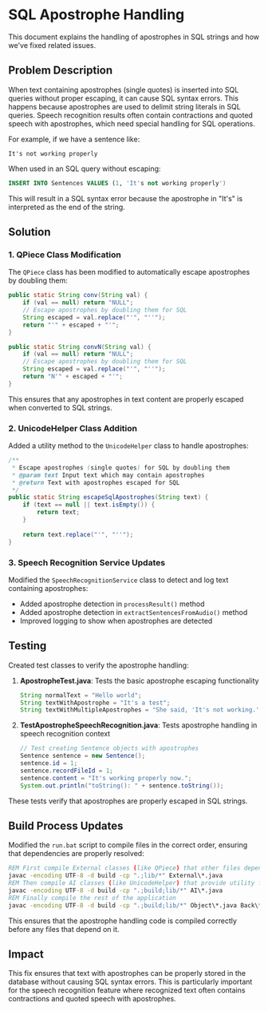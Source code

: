 # SQL Apostrophe Handling

This document explains the handling of apostrophes in SQL strings and how we've fixed related issues.

## Problem Description

When text containing apostrophes (single quotes) is inserted into SQL queries without proper escaping,
it can cause SQL syntax errors. This happens because apostrophes are used to delimit string literals 
in SQL queries. Speech recognition results often contain contractions and quoted speech with apostrophes, 
which need special handling for SQL operations.

For example, if we have a sentence like:
```
It's not working properly
```

When used in an SQL query without escaping:
```sql
INSERT INTO Sentences VALUES (1, 'It's not working properly')
```

This will result in a SQL syntax error because the apostrophe in "It's" is interpreted as the end of the string.

## Solution

### 1. QPiece Class Modification

The `QPiece` class has been modified to automatically escape apostrophes by doubling them:

```java
public static String conv(String val) {
    if (val == null) return "NULL";
    // Escape apostrophes by doubling them for SQL
    String escaped = val.replace("'", "''");
    return "'" + escaped + "'";
}

public static String convN(String val) {
    if (val == null) return "NULL";
    // Escape apostrophes by doubling them for SQL
    String escaped = val.replace("'", "''");
    return "N'" + escaped + "'";
}
```

This ensures that any apostrophes in text content are properly escaped when converted to SQL strings.

### 2. UnicodeHelper Class Addition

Added a utility method to the `UnicodeHelper` class to handle apostrophes:

```java
/**
 * Escape apostrophes (single quotes) for SQL by doubling them
 * @param text Input text which may contain apostrophes
 * @return Text with apostrophes escaped for SQL
 */
public static String escapeSqlApostrophes(String text) {
    if (text == null || text.isEmpty()) {
        return text;
    }
    
    return text.replace("'", "''");
}
```

### 3. Speech Recognition Service Updates

Modified the `SpeechRecognitionService` class to detect and log text containing apostrophes:

- Added apostrophe detection in `processResult()` method
- Added apostrophe detection in `extractSentencesFromAudio()` method
- Improved logging to show when apostrophes are detected

## Testing

Created test classes to verify the apostrophe handling:

1. **ApostropheTest.java**: Tests the basic apostrophe escaping functionality
   ```java
   String normalText = "Hello world";
   String textWithApostrophe = "It's a test";
   String textWithMultipleApostrophes = "She said, 'It's not working.'";
   ```

2. **TestApostropheSpeechRecognition.java**: Tests apostrophe handling in speech recognition context
   ```java
   // Test creating Sentence objects with apostrophes
   Sentence sentence = new Sentence();
   sentence.id = 1;
   sentence.recordFileId = 1;
   sentence.content = "It's working properly now.";
   System.out.println("toString(): " + sentence.toString());
   ```

These tests verify that apostrophes are properly escaped in SQL strings.

## Build Process Updates

Modified the `run.bat` script to compile files in the correct order, ensuring that dependencies are properly resolved:

```bat
REM First compile External classes (like QPiece) that other files depend on
javac -encoding UTF-8 -d build -cp ".;lib/*" External\*.java
REM Then compile AI classes (like UnicodeHelper) that provide utility functions
javac -encoding UTF-8 -d build -cp ".;build;lib/*" AI\*.java
REM Finally compile the rest of the application
javac -encoding UTF-8 -d build -cp ".;build;lib/*" Object\*.java Back\*.java Front\*.java *.java
```

This ensures that the apostrophe handling code is compiled correctly before any files that depend on it.

## Impact

This fix ensures that text with apostrophes can be properly stored in the database without causing SQL syntax errors. This is particularly important for the speech recognition feature where recognized text often contains contractions and quoted speech with apostrophes.
